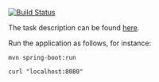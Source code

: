 [![Build Status](https://github.com/antivoland/jet-test/workflows/build/badge.svg)](https://github.com/antivoland/jet-test/actions/workflows/build.yml)

The task description can be found [here](TASK.md).

Run the application as follows, for instance:

```shell
mvn spring-boot:run
```

```
curl "localhost:8080"
```
